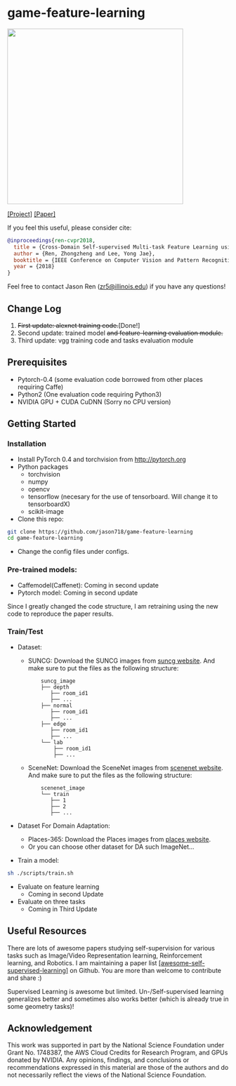 # game-feature-learning

<img src="https://jason718.github.io/project/cvpr18/files/archi.png" width="400"/>

[[Project]](https://https://jason718.github.io/project/cvpr18/main.html) [[Paper]](https://jason718.github.io/project/cvpr18/files/cvpr18_jason_camera_ready.pdf) 

If you feel this useful, please consider cite:
```bibtex
@inproceedings{ren-cvpr2018,
  title = {Cross-Domain Self-supervised Multi-task Feature Learning using Synthetic Imagery},
  author = {Ren, Zhongzheng and Lee, Yong Jae},
  booktitle = {IEEE Conference on Computer Vision and Pattern Recognition (CVPR)},
  year = {2018}
}
```
Feel free to contact Jason Ren (zr5@illinois.edu) if you have any questions!

## Change Log
1. ~~First update: alexnet training code.~~[Done!]
2. Second update: trained model ~~and feature-learning evaluation module.~~
3. Third update: vgg training code and tasks evaluation module


## Prerequisites
- Pytorch-0.4 (some evaluation code borrowed from other places requiring Caffe)
- Python2 (One evaluation code requiring Python3)
- NVIDIA GPU + CUDA CuDNN (Sorry no CPU version)

## Getting Started
### Installation
- Install PyTorch 0.4 and torchvision from http://pytorch.org
- Python packages
    - torchvision
    - numpy
    - opencv
    - tensorflow (necesary for the use of tensorboard. Will change it to tensorboardX)
    - scikit-image
- Clone this repo:
```bash
git clone https://github.com/jason718/game-feature-learning
cd game-feature-learning
```
- Change the config files under configs.

### Pre-trained models:
- Caffemodel(Caffenet): Coming in second update
- Pytorch model: Coming in second update

Since I greatly changed the code structure, I am retraining using the new code to reproduce the paper results.

### Train/Test
- Dataset:
    - SUNCG: Download the SUNCG images from [suncg website](http://suncg.cs.princeton.edu/).
        And make sure to put the files as the following structure:
        ```
            suncg_image
            ├── depth
               ├── room_id1
               ├── ...
            ├── normal
               ├── room_id1
               ├── ...
            ├── edge
               ├── room_id1
               ├── ...
            └── lab
                ├── room_id1
                ├── ...
        ```

    - SceneNet: Download the SceneNet images from [scenenet website](https://robotvault.bitbucket.io/scenenet-rgbd.html).
         And make sure to put the files as the following structure:
        ```
            scenenet_image
            └── train
               ├── 1
               ├── 2
               ├── ...
        ```
- Dataset For Domain Adaptation:
    - Places-365: Download the Places images from [places website](http://places2.csail.mit.edu/).
    - Or you can choose other dataset for DA such ImageNet...

- Train a model:
```bash
sh ./scripts/train.sh
```
- Evaluate on feature learning
    - Coming in second Update
- Evaluate on three tasks
    - Coming in Third Update


## Useful Resources
There are lots of awesome papers studying self-supervision for various tasks such as Image/Video Representation learning,
Reinforcement learning, and Robotics. I am maintaining a paper list [[awesome-self-supervised-learning]](https://github.com/jason718/awesome-self-supervised-learning) on Github. You are more than welcome to contribute and share :) 

Supervised Learning is awesome but limited. Un-/Self-supervised learning generalizes better and sometimes 
also works better (which is already true in some geometry tasks)!

## Acknowledgement
This work was supported in part by the National Science Foundation under Grant No. 1748387, the AWS Cloud Credits for Research Program, and GPUs donated by NVIDIA. Any opinions, findings, and conclusions or recommendations expressed in this material are those of the authors and do not necessarily reflect the views of the National Science Foundation.
